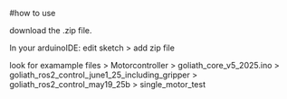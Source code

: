 #how to use 

download the .zip file. 

In your arduinoIDE:
edit sketch > add zip file 

look for examample files > Motorcontroller > goliath_core_v5_2025.ino
                                           > goliath_ros2_control_june1_25_including_gripper
                                           > goliath_ros2_control_may19_25b
                                           > single_motor_test

                                           
